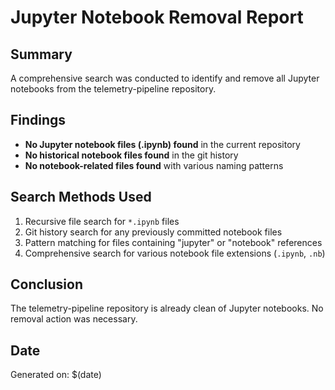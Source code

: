 # Jupyter Notebook Removal Report

## Summary
A comprehensive search was conducted to identify and remove all Jupyter notebooks from the telemetry-pipeline repository.

## Findings
- **No Jupyter notebook files (.ipynb) found** in the current repository
- **No historical notebook files found** in the git history
- **No notebook-related files found** with various naming patterns

## Search Methods Used
1. Recursive file search for `*.ipynb` files
2. Git history search for any previously committed notebook files
3. Pattern matching for files containing "jupyter" or "notebook" references
4. Comprehensive search for various notebook file extensions (`.ipynb`, `.nb`)

## Conclusion
The telemetry-pipeline repository is already clean of Jupyter notebooks. No removal action was necessary.

## Date
Generated on: $(date)